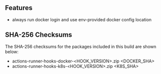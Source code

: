 ## Features

- always run docker login and use env-provided docker config location

<!-- ## Bugs -->

<!-- ## Misc -->

## SHA-256 Checksums

The SHA-256 checksums for the packages included in this build are shown below:

- actions-runner-hooks-docker-<HOOK_VERSION>.zip <DOCKER_SHA>
- actions-runner-hooks-k8s-<HOOK_VERSION>.zip <K8S_SHA>

